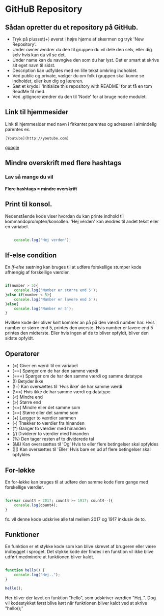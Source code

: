 # GitHuB Repository

## Sådan opretter du et repository på GitHub.

* Tryk på plusset(+) øverst i højre hjørne af skærmen og tryk 'New Repository'.
* Under owner ændrer du den til gruppen du vil dele den selv, eller dig selv hvis kun du vil se det.
* Under name kan du navngive den som du har lyst. Det er smart at skrive sit eget navn til sidst.
* Description kan udfyldes med en lille tekst omkring indholdet.
* Ved public og private, vælger du om folk i gruppen skal kunne se indholdet, eller kun dig og læreren.
* Sæt et kryds i 'Initialize this repository with README' for at få en tom ReadMe fil med.
* Ved .gitignore ændrer du den til 'Node' for at bruge node modulet.

## Link til hjemmesider

Link til hjemmesider med navn i firkantet parentes og adressen i almindelig parentes ex.
```
[Youtube](http://youtube.com)
```

[google](http://google.dk)

## Mindre overskrift med flere hashtags

### Lav så mange du vil

#### Flere hashtags = mindre overskrift

## Print til konsol.

 Nedenstående kode viser hvordan du kan printe indhold til kommandoprompten/konsollen. 'Hej verden' kan ændres til andet tekst eller en variabel.

```javascript

    console.log('Hej verden');

```

## If-else condition

En _If-else_ sætning kan bruges til at udføre forskellige stumper kode afhængig af forskellige værdier.

```javascript

if(number > 5){
    console.log('Number er større end 5');
}else if(number < 5){
    console.log('Number er lavere end 5');
}else{
    console.log('Number er 5');
}

```
Hvilken kode der bliver kørt kommer an på på den værdi number har. Hvis number er større end 5, printes den øverste. Hvis number er lavere end 5 printes den midterste. Eller hvis ingen af de to bliver opfyldt, bliver den sidste opfyldt.

## Operatorer

* (=)     Giver en værdi til en variabel
* (==)    Spørger om de har den samme værdi
* (===)   Spørger om de har den samme værdi og samme datatype
* (!)     Betyder ikke
* (!=)    Kan oversættes til 'Hvis ikke' de har samme værdi
* (!==)   Hvis ikke de har samme værdi og datatype
* (<)     Mindre end
* (>)     Større end
* (<=)    Mindre eller det samme som
* (>=)    Større eller det samme som
* (+)     Lægger to værdier sammen
* (-)     Trækker to værdier fra hinanden
* (*)     Ganger to værdier med hinanden
* (/)     Dividerer to værdier med hinanden
* (%)     Den tager resten af to dividerede tal
* (&&)    Kan overssættes til 'Og' Hvis to eller flere betingelser skal opfyldes
* (||)    Kan oversættes til 'Eller' Hvis bare en ud af flere betingelser skal opfyldes

## For-løkke

En for-løkke kan bruges til at udføre den samme kode flere gange med forskellige værdier.


```javascript

for(var count4 = 2017; count4 >= 1917; count4--){
    console.log(count4);
}

```

fx. vil denne kode udskrive alle tal mellem 2017 og 1917 inklusiv de to. 

## Funktioner

En funktion er et stykke kode som kan blive skrevet af brugeren eller være indbygget i sproget. Det stykke kode der findes i en funktion vil ikke blive udført medmindre at funktionen bliver kaldt.


```javascript

function hello() {
    console.log("Hej..");
}

hello();

```

Her bliver der lavet en funktion "hello", som udskriver værdien "Hej..". Dog vil kodestykket først blive kørt når funktionen bliver kaldt ved at skrive "hello();"